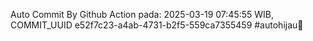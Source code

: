 Auto Commit By Github Action pada: 2025-03-19 07:45:55 WIB, COMMIT_UUID e52f7c23-a4ab-4731-b2f5-559ca7355459 #autohijau🗿
